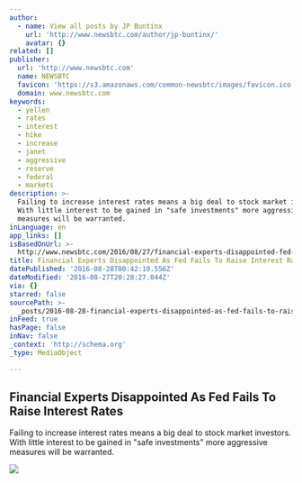 ```yaml
---
author:
  - name: View all posts by JP Buntinx
    url: 'http://www.newsbtc.com/author/jp-buntinx/'
    avatar: {}
related: []
publisher:
  url: 'http://www.newsbtc.com'
  name: NEWSBTC
  favicon: 'https://s3.amazonaws.com/common-newsbtc/images/favicon.ico'
  domain: www.newsbtc.com
keywords:
  - yellen
  - rates
  - interest
  - hike
  - increase
  - janet
  - aggressive
  - reserve
  - federal
  - markets
description: >-
  Failing to increase interest rates means a big deal to stock market investors.
  With little interest to be gained in "safe investments" more aggressive
  measures will be warranted.
inLanguage: en
app_links: []
isBasedOnUrl: >-
  http://www.newsbtc.com/2016/08/27/financial-experts-disappointed-fed-fails-raise-interest-rates/
title: Financial Experts Disappointed As Fed Fails To Raise Interest Rates
datePublished: '2016-08-28T00:42:10.556Z'
dateModified: '2016-08-27T20:28:27.044Z'
via: {}
starred: false
sourcePath: >-
  _posts/2016-08-28-financial-experts-disappointed-as-fed-fails-to-raise-interes.md
inFeed: true
hasPage: false
inNav: false
_context: 'http://schema.org'
_type: MediaObject

---
```

<article style=""><h1>Financial Experts Disappointed As Fed Fails To Raise Interest Rates</h1><p>Failing to increase interest rates means a big deal to stock market investors. With little interest to be gained in "safe investments" more aggressive measures will be warranted.</p><img src="http://s3.amazonaws.com/main-newsbtc-images/2016/01/20120114/NEWSBTC-Logo-Left-Var1-1.2-By-Mohsin-20-Dec-2016-01-01-01.png" /></article>